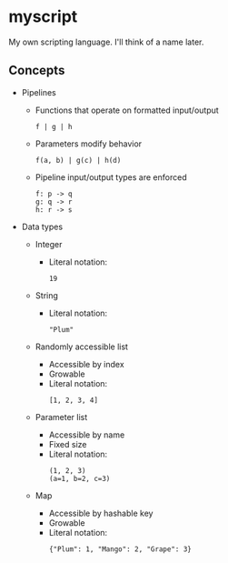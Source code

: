 # myscript
My own scripting language. I'll think of a name later.

## Concepts

- Pipelines
    - Functions that operate on formatted input/output

        ```
        f | g | h
        ```

    - Parameters modify behavior

        ```
        f(a, b) | g(c) | h(d)
        ```

    - Pipeline input/output types are enforced

        ```
        f: p -> q
        g: q -> r
        h: r -> s
        ```

- Data types
    - Integer
        - Literal notation:
            ```
            19
            ```

    - String
        - Literal notation:
            ```
            "Plum"
            ```

    - Randomly accessible list
        - Accessible by index
        - Growable
        - Literal notation:
            ```
            [1, 2, 3, 4]
            ```

    - Parameter list
        - Accessible by name
        - Fixed size
        - Literal notation:
            ```
            (1, 2, 3)
            (a=1, b=2, c=3)
            ```

    - Map
        - Accessible by hashable key
        - Growable
        - Literal notation:
            ```
            {"Plum": 1, "Mango": 2, "Grape": 3}
            ```
